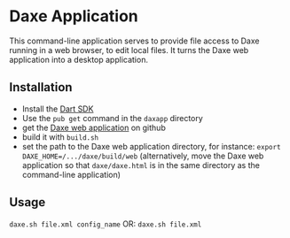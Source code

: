 # Daxe Application

This command-line application serves to provide file access to Daxe running in a web browser, to edit local files.
It turns the Daxe web application into a desktop application.

## Installation
- Install the [Dart SDK](https://www.dartlang.org/tools/sdk/)
- Use the `pub get` command in the `daxapp` directory
- get the [Daxe web application](https://github.com/adopt/daxe) on github
- build it with `build.sh`
- set the path to the Daxe web application directory, for instance:
    `export DAXE_HOME=/.../daxe/build/web`
    (alternatively, move the Daxe web application so that `daxe/daxe.html` is
    in the same directory as the command-line application)

## Usage
`daxe.sh file.xml config_name`
OR: `daxe.sh file.xml`
